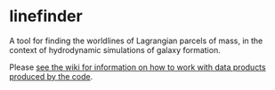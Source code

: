 # linefinder
A tool for finding the worldlines of Lagrangian parcels of mass, in the context of hydrodynamic simulations of galaxy formation.

Please [see the wiki for information on how to work with data products produced by the code](https://github.com/zhafen/linefinder/wiki).
